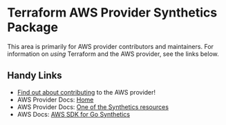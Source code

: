 # Terraform AWS Provider Synthetics Package

This area is primarily for AWS provider contributors and maintainers. For information on _using_ Terraform and the AWS provider, see the links below.


## Handy Links

* [Find out about contributing](../../../docs/contributing) to the AWS provider!
* AWS Provider Docs: [Home](https://registry.terraform.io/providers/hashicorp/aws/latest/docs)
* AWS Provider Docs: [One of the Synthetics resources](https://registry.terraform.io/providers/hashicorp/aws/latest/docs/resources/synthetics_canary)
* AWS Docs: [AWS SDK for Go Synthetics](https://docs.aws.amazon.com/sdk-for-go/api/service/synthetics/)
